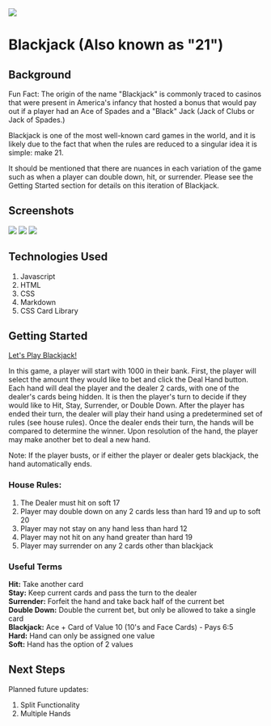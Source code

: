 <img src="https://i.imgur.com/tU0rvwJ.png">

# Blackjack (Also known as "21")

## Background

Fun Fact: The origin of the name "Blackjack" is commonly traced to casinos that were present in America's infancy that hosted a bonus that would pay out if a player had an Ace of Spades and a "Black" Jack (Jack of Clubs or Jack of Spades.)

Blackjack is one of the most well-known card games in the world, and it is likely due to the fact that when the rules are reduced to a singular idea it is simple: make 21. 

It should be mentioned that there are nuances in each variation of the game such as when a player can double down, hit, or surrender. Please see the Getting Started section for details on this iteration of Blackjack.

## Screenshots

<img src="https://i.imgur.com/sBWN2Bj.png">

<img src="https://i.imgur.com/u3fQzmU.png">

<img src="https://i.imgur.com/boU6Cie.png">


## Technologies Used

1. Javascript
2. HTML
3. CSS
4. Markdown
5. CSS Card Library

## Getting Started

[Let's Play Blackjack!](https://anthonybrockett.github.io/blackjack-project-1/)

In this game, a player will start with 1000 in their bank. First, the player will select the amount they would like to bet and click the Deal Hand button. Each hand will deal the player and the dealer 2 cards, with one of the dealer's cards being hidden. It is then the player's turn to decide if they would like to Hit, Stay, Surrender, or Double Down. After the player has ended their turn, the dealer will play their hand using a predetermined set of rules (see house rules). Once the dealer ends their turn, the hands will be compared to determine the winner. Upon resolution of the hand, the player may make another bet to deal a new hand.

Note: If the player busts, or if either the player or dealer gets blackjack, the hand automatically ends.

### House Rules:
1. The Dealer must hit on soft 17
2. Player may double down on any 2 cards less than hard 19 and up to soft 20
3. Player may not stay on any hand less than hard 12
4. Player may not hit on any hand greater than hard 19
5. Player may surrender on any 2 cards other than blackjack

### Useful Terms
**Hit:** Take another card <br>
**Stay:** Keep current cards and pass the turn to the dealer <br>
**Surrender:** Forfeit the hand and take back half of the current bet <br>
**Double Down:** Double the current bet, but only be allowed to take a single card <br>
**Blackjack:** Ace + Card of Value 10 (10's and Face Cards) - Pays 6:5 <br>
**Hard:** Hand can only be assigned one value <br>
**Soft:** Hand has the option of 2 values

## Next Steps

Planned future updates:
1. Split Functionality
2. Multiple Hands